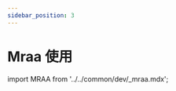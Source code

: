 ```yaml
---
sidebar_position: 3
---
```


# Mraa 使用

import MRAA from '../../common/dev/\_mraa.mdx';

<MRAA install_by_apt={true} />
